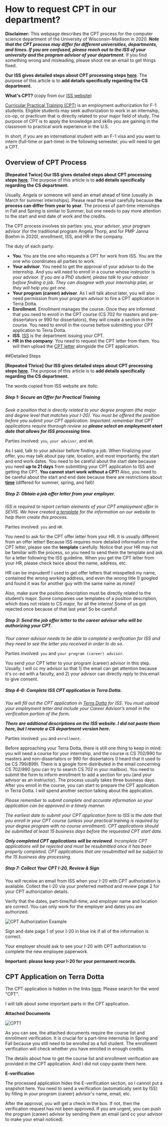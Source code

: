 # How to request CPT in our department?

**Disclaimer:** This webpage describes the CPT process for the computer science department of the University of Wisconsin-Madison in 2020. ***Note that the CPT process may differ for different universities, departments, and times. If you are confused, please reach out to the ISS of your university and the program advisor of your department.*** If you find something wrong and misleading, please shoot me an email to get things fixed.



**Our ISS gives detailed steps about CPT processing steps [here](https://iss.wisc.edu/employment/f1-employment/f-1-curricular-practical-training-cpt/cpt-application-process/)**. The purpose of this article is to **add details specifically regarding the CS department.**



**What's CPT?** (copy from our [ISS website](https://iss.wisc.edu/employment/f1-employment/f-1-curricular-practical-training-cpt/))

[Curricular Practical Training (CPT)](https://studyinthestates.dhs.gov/sevis-help-hub/student-records/fm-student-employment/f-1-curricular-practical-training-cpt#general_information) is an employment authorization for F-1 students. Eligible students may seek authorization to work in an internship, co-op, or practicum that is directly related to your major field of study. The purpose of CPT is to apply the knowledge and skills you are gaining in the classroom to practical work experience in the U.S.



In short, if you are an international student with an F-1 visa and you want to intern (full-time or part-time) in the following semester, you will need to get a CPT.

## Overview of CPT Process

**[Repeated Twice] Our ISS gives detailed steps about CPT processing steps [here](https://iss.wisc.edu/employment/f1-employment/f-1-curricular-practical-training-cpt/cpt-application-process/)**. The purpose of this article is to **add details specifically regarding the CS department.**

Usually, Angela or someone will send an email ahead of time (usually in March for summer internships). Please read the email carefully because **the process can differ from year to year**. The process of part-time internships in Fall and Spring is similar to Summer, but one needs to pay more attention to the start and end date of work and the credits.

The CPT process involves six parties: you, your advisor, your program advisor (for the traditional program Angela Thorp, and for PMP Janna Boehm in 2020), enrollment, ISS, and HR in the company.

The duty of each party:

- **You**. You are the one who requests a CPT for work from ISS. You are the one who coordinates all parties to work. 
- **Your advisor**. You need to get the approval of your advisor to do the internship. And you will need to enroll in a course whose instructor is your advisor. *If you are a PhD student, please talk to your advisor before finding a job. They can disagree with your internship plan, or they will help you get one.*
- **Your program (career) advisor**. As I will talk about later, you will also need permission from your program advisor to fire a CPT application in Terra Dotta.
- **Enrollment**. Enrollment manages the course. Once they are informed that you need to enroll in the CPT course (CS 702 for masters and pre-dissertators or 990 for dissertators), they will create a section in the course. You need to enroll in the course before submitting your CPT application to Terra Dotta.
- **ISS**. [ISS](https://iss.wisc.edu) is the department issuing your CPT.
- **HR in the company**. You need to request the CPT letter from them. You will then upload the [CPT letter](https://iss.wisc.edu/employment/f1-employment/f-1-curricular-practical-training-cpt/cpt-information-for-employers/) alongside the CPT application.



##Detailed Steps

**[Repeated Thrice] Our ISS gives detailed steps about CPT processing steps [here](https://iss.wisc.edu/employment/f1-employment/f-1-curricular-practical-training-cpt/cpt-application-process/)**. The purpose of this article is to **add details specifically regarding the CS department.**

The words copied from ISS website are *italic*.



##### **Step 1: Secure an Offer for Practical Training** 

*Seek a position that is directly related to your degree program (the major and degree level that matches your I-20). You must be offered the position before you submit your CPT application. Important: remember that CPT applications require thorough review so **please select an employment start date that allows for ISS processing time**.* 



Parties involved: `you`, `your advisor`, and `HR`.

As I said, talk to your advisor before finding a job. When finalizing your offer, you may talk about pay rate, location, and most importantly, the start and end work dates. You need to be careful about the start date because you need **up to 21 days** from submitting your CPT application to ISS and getting the CPT. **You cannot start work without a CPT!** Also, you need to be careful about the start and end date because there are restrictions about [**time**](https://iss.wisc.edu/employment/f1-employment/f-1-curricular-practical-training-cpt/cpt-dates/) (differed for summer, spring, and fall)!



##### **Step 2: Obtain a job offer letter from your employer.** 

*ISS is required to report certain elements of your CPT employment offer in SEVIS. We have created [a template](https://iss.wisc.edu/employment/f1-employment/f-1-curricular-practical-training-cpt/cpt-information-for-employers/) for the information on our website to help them create this process.*



Parties involved: `you` and `HR`.

You need to ask for the CPT offer letter from your HR. It is usually different from an offer letter! Because ISS requires more detailed information in the CPT letter, please see the **template** carefully.
Notice that your HR may not be familiar with the process, so you need to send them the template and ask for a letter following the ISS guideline. When you get the CPT letter from your HR, please check twice about the name, address, etc.

HR can be imprudent! I used to get offer letters that misspelled my name, contained the wrong working address, and even the wrong title (I googled and found it was for another guy with the same name as mine)!

Also, make sure the position description must be directly related to the student’s major. Some companies use templates of a position description, which does not relate to CS major, for all the interns! Some of us got rejected once because of that last year! So be careful!



##### **Step 3: Send the job offer letter to the career advisor who will be authorizing your CPT.** 

*Your career advisor needs to be able to complete a verification for ISS and they need to see the letter you received in order to do so.*



Parties involved: `you` and `your program (career) advisor`.

You send your CPT letter to your program (career) advisor in this step. Usually, I will cc my advisor so that 1) the email can get attention because it's cc-ed with a faculty, and 2) your advisor can directly reply to this email to give consent.



##### **Step 4-6: Complete ISS CPT application in Terra Dotta.** 

*You will fill out the CPT application in [Terra Dotta](https://terradotta.wisc.edu/) for ISS. You must upload your employment letter and include your Career Advisor’s email in the verification portion of the form.*



***There are addtional descriptions on the ISS website. I did not paste them here, but I rewrote a CS department version here.***



Parties involved: `you` and `enrollment`.

Before approaching your Terra Dotta, there is still one thing to keep in mind: you will need a course for your internship, and the course is CS 702/990 for masters and non-dissertators or 990 for dissertators (I heard that it used to be CS 799/899).
There is a google form distributed in the email concerning CS 702/990 (you can try to search CS 702 in your mailbox). You need to submit the form to inform enrollment to add a section for you (and your advisor as an instructor). The process usually takes three business days. After you enroll in the course, you can start to prepare the CPT application in Terra Dotta. I will spend another section talking about the application.



*Please remember to submit complete and accurate information so your application can be approved in a timely manner.* 

*The earliest date to submit your CPT application form to ISS is the date that you enroll in your CPT course (unless your practical training is required by your degree program with no course enrollment). CPT applications should be submitted at least 15 business days before the requested CPT start date.* 

***Only completed CPT applications will be reviewed**. Incomplete CPT applications will be rejected and must be resubmitted once it has been properly completed. CPT applications that are resubmitted will be subject to the 15 business day processing.* 



##### **Step 7: Collect Your CPT I-20, Review & Sign**

You will receive an email from ISS when your I-20 with CPT authorization is available. Collect the I-20 via your preferred method and review page 2 for your CPT authorization details. 

Verify that the dates, part-time/full-time, and employer name and location are correct. You can only work for the employer and dates you are authorized.

![CPT Authorization Example](https://d3dhrbkwcpstav.cloudfront.net/wp-content/uploads/sites/174/2018/11/CPT-Authorization-Example-1024x256.png)

Sign and date page 1 of your I-20 in blue ink if all of the information is correct. 

Your employer should ask to see your I-20 with CPT authorization to complete the new employee paperwork.

**Important: please keep your I-20 for your permanent records.**



## CPT Application on Terra Dotta

The CPT application is hidden in the links [here](https://terradotta.wisc.edu/index.cfm?FuseAction=Abroad.ViewLink&Parent_ID=61ADF84B-F9FD-D592-C1E9278EE7213EA1&Link_ID=62C95064-F12A-D9DE-D2931D4006A97438). Please search for the word "CPT". 

I will talk about some important parts in the CPT application.

**Attached Documents**

![CPT1](../img/CPT1.png)

As you can see, the attached documents require the course list and enrollment verification. It is crucial for a part-time internship in Spring and Fall because you still need to be enrolled as a full student. The enrollment verification will check whether you have enrolled in enough credits. 

The details about how to get the course list and enrollment verification are provided in the CPT application. And I did not copy-paste them here.

**E-verification**

The processed application hides the E-verification section, so I cannot put a snapshot here. You need to send a verification (automatically sent by ISS) by filling in your program (career) advisor's name, email, etc. 

After the approval, you will get a check in the box. If not, then the verification request has not been approved. If you are urgent, you can push the program (career) advisor by sending them an email (and cc your advisor to make your email noticed).